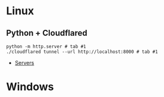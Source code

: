 # Linux
## Python + Cloudflared
```
python -m http.server # tab #1
./cloudflared tunnel --url http://localhost:8000 # tab #1
```
- [Servers](https://github.com/okazymyrov/piki/blob/master/servers.md)
# Windows
